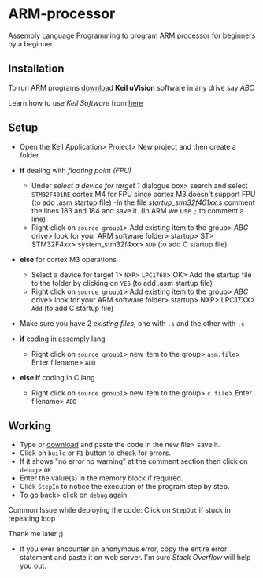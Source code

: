 # ARM-processor 
 Assembly Language Programming to program ARM processor for beginners by a beginner.
 
## Installation
To run ARM programs [download](https://drive.google.com/file/d/1D2ThQHlwVm-AKi4Ew58r6yp_oblK2fqs/view?usp=sharing) **Keil uVision** software in any drive say _ABC_

Learn how to use *Keil Software* from [here](https://www.youtube.com/watch?v=ED2wdbd6S68)

## Setup
 - Open the Keil Application> Project> New project and then create a folder

 - **if** dealing with _floating point (FPU)_
      - Under *select a device for target 1* dialogue box> search and select `STM32F401RE` cortex M4 for FPU since cortex M3 doesn't support FPU (to add .asm startup file)
      -In the file *startup_stm32f401xx.s* comment the lines 183 and 184 and save it. 
        (In ARM we use `;` to comment a line)
      - Right click on `source group1`> Add existing item to the group> _ABC_ drive> look for your ARM software folder> startup> ST> STM32F4xx> system_stm32f4xx> `ADD` 
        (to add C startup file)
  - **else** for cortex M3 operations
     - Select a device for target 1> `NXP`> `LPC1768`> OK> Add the startup file to the folder by clicking on `YES` (to add .asm startup file)
     - Right click on `source group1`> Add existing item to the group> _ABC_ drive> look for your ARM software folder> startup> NXP> LPC17XX> `Add` (to add C startup file)

 - Make sure you have 2 _existing files_, one with `.s` and the other with `.c`  
 - **if** coding in assemply lang
     - Right click on `source group1`> new item to the group> `asm.file`> Enter filename> `ADD`
  - **else if** coding in C lang
     - Right click on `source group1`> new item to the group> `c.file`> Enter filename> `ADD`

## Working
 - Type or [download](https://github.com/AnkitaTandon/ARM-processor/tree/master/src) and paste the code in the new file> save it.
 - Click on `build` or `F1` button to check for errors.
 - If it shows "no error no warning" at the comment section then click on `debug`> `OK`
 - Enter the value(s) in the memory block if required. 
 - Click `StepIn` to notice the execution of the program step by step.
 - To go back> click on `debug` again.
 
 Common Issue while deploying the code: Click on `StepOut` if stuck in repeating loop

 Thank me later ;) 
  - If you ever encounter an anonymous error, copy the entire error statement and paste it on web server. I'm sure _Stack Overflow_ will help you out.  
